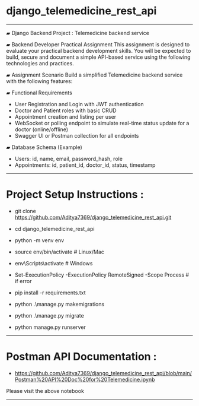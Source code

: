﻿# django_telemedicine_rest_api
---
▰ Django Backend Project : Telemedicine backend service

▰ Backend Developer Practical Assignment
This assignment is designed to evaluate your practical backend development skills.
You will be expected to build, secure and document a simple API-based service using the following technologies and practices.

▰ Assignment Scenario
Build a simplified Telemedicine backend service with the following features:

▰ Functional Requirements
* User Registration and Login with JWT authentication
* Doctor and Patient roles with basic CRUD
* Appointment creation and listing per user
* WebSocket or polling endpoint to simulate real-time status update for a doctor (online/offline)
* Swagger UI or Postman collection for all endpoints

▰ Database Schema (Example)
* Users: id, name, email, password_hash, role
* Appointments: id, patient_id, doctor_id, status, timestamp

---

# Project Setup Instructions :

* git clone https://github.com/Aditya7369/django_telemedicine_rest_api.git
* cd django_telemedicine_rest_api

* python -m venv env
* source env/bin/activate      # Linux/Mac
* env\Scripts\activate         # Windows

* Set-ExecutionPolicy -ExecutionPolicy RemoteSigned -Scope Process # if error

* pip install -r requirements.txt
  
* python .\manage.py makemigrations
* python .\manage.py migrate
  
* python manage.py runserver

---

# Postman API Documentation :
* https://github.com/Aditya7369/django_telemedicine_rest_api/blob/main/Postman%20API%20Doc%20for%20Telemedicine.ipynb

Please visit the above notebook

---





